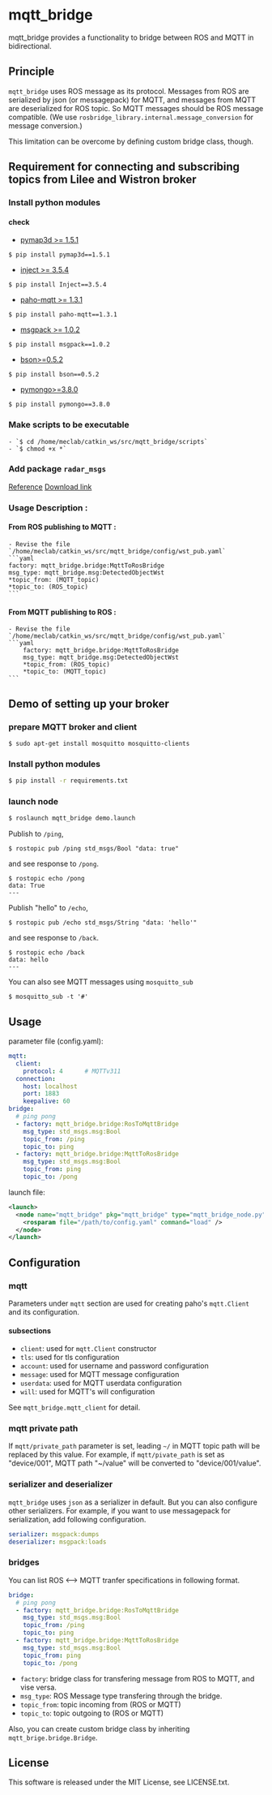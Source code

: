 # mqtt_bridge

mqtt_bridge provides a functionality to bridge between ROS and MQTT in bidirectional.


## Principle

`mqtt_bridge` uses ROS message as its protocol. Messages from ROS are serialized by json (or messagepack) for MQTT, and messages from MQTT are deserialized for ROS topic. So MQTT messages should be ROS message compatible. (We use `rosbridge_library.internal.message_conversion` for message conversion.)

This limitation can be overcome by defining custom bridge class, though.

## Requirement for connecting and subscribing topics from Lilee and Wistron broker

### Install python modules

#### check
- [pymap3d >= 1.5.1](https://pypi.org/project/pymap3d/1.5.1/)

`$ pip install pymap3d==1.5.1`
- [inject >= 3.5.4](https://pypi.org/project/Inject/)

`$ pip install Inject==3.5.4`
- [paho-mqtt >= 1.3.1](https://pypi.org/project/paho-mqtt/)
        
`$ pip install paho-mqtt==1.3.1`
- [msgpack >= 1.0.2](https://pypi.org/project/msgpack/)

`$ pip install msgpack==1.0.2`
- [bson>=0.5.2](https://pypi.org/project/bson/)

`$ pip install bson==0.5.2`
- [pymongo>=3.8.0](https://pypi.org/project/pymongo/)

`$ pip install pymongo==3.8.0`

### Make scripts to be executable
    - `$ cd /home/meclab/catkin_ws/src/mqtt_bridge/scripts`
    - `$ chmod +x *`
    
### Add package `radar_msgs`
[Reference](http://docs.ros.org/en/kinetic/api/radar_msgs/html/index-msg.html)
[Download link](https://drive.google.com/drive/folders/15obW24PpzWEXgLuNPfCYz6D5MvhLGR3z?usp=sharing)
    
### **Usage Description :**
#### **From ROS publishing to MQTT :**
    - Revise the file `/home/meclab/catkin_ws/src/mqtt_bridge/config/wst_pub.yaml`
    ```yaml
    factory: mqtt_bridge.bridge:MqttToRosBridge
    msg_type: mqtt_bridge.msg:DetectedObjectWst
    *topic_from: (MQTT_topic)
    *topic_to: (ROS_topic)
    ```
    
#### **From MQTT publishing to ROS :**
    - Revise the file `/home/meclab/catkin_ws/src/mqtt_bridge/config/wst_pub.yaml`
    ```yaml
        factory: mqtt_bridge.bridge:MqttToRosBridge
        msg_type: mqtt_bridge.msg:DetectedObjectWst
        *topic_from: (ROS_topic)
        *topic_to: (MQTT_topic)
    ```
<!--     - Add subscriber in the code `/home/meclab/catkin_ws/src/mqtt_bridge/src/mqtt_bridge/app.py`
    ```python
    def _on_connect(client, userdata, flags, response_code):
        rospy.loginfo('MQTT connected')
        print('response_code', response_code)
        client.subscribe("vehicle/report/475e30c916c8")
        client.subscribe("vehicle/report/dev89dcbcc5df1c2")
        client.subscribe("vehicle/report/558e429c54ca")
        client.subscribe("roadside/smartrsu/4t68QO37WBd1pf")
        **client.subscribe(MQTT_topic)**
    ``` -->

## Demo of setting up your broker

### prepare MQTT broker and client

```
$ sudo apt-get install mosquitto mosquitto-clients
```

### Install python modules

```bash
$ pip install -r requirements.txt
```

### launch node

``` bash
$ roslaunch mqtt_bridge demo.launch
```

Publish to `/ping`,

```
$ rostopic pub /ping std_msgs/Bool "data: true"
```

and see response to `/pong`.

```
$ rostopic echo /pong
data: True
---
```

Publish "hello" to `/echo`,

```
$ rostopic pub /echo std_msgs/String "data: 'hello'"
```

and see response to `/back`.

```
$ rostopic echo /back
data: hello
---
```

You can also see MQTT messages using `mosquitto_sub`

```
$ mosquitto_sub -t '#'
```

## Usage

parameter file (config.yaml):

``` yaml
mqtt:
  client:
    protocol: 4      # MQTTv311
  connection:
    host: localhost
    port: 1883
    keepalive: 60
bridge:
  # ping pong
  - factory: mqtt_bridge.bridge:RosToMqttBridge
    msg_type: std_msgs.msg:Bool
    topic_from: /ping
    topic_to: ping
  - factory: mqtt_bridge.bridge:MqttToRosBridge
    msg_type: std_msgs.msg:Bool
    topic_from: ping
    topic_to: /pong
```

launch file:

``` xml
<launch>
  <node name="mqtt_bridge" pkg="mqtt_bridge" type="mqtt_bridge_node.py" output="screen">
    <rosparam file="/path/to/config.yaml" command="load" />
  </node>
</launch>
```


## Configuration

### mqtt

Parameters under `mqtt` section are used for creating paho's `mqtt.Client` and its configuration.

#### subsections

* `client`: used for `mqtt.Client` constructor
* `tls`: used for tls configuration
* `account`: used for username and password configuration
* `message`: used for MQTT message configuration
* `userdata`: used for MQTT userdata configuration
* `will`: used for MQTT's will configuration

See `mqtt_bridge.mqtt_client` for detail.

### mqtt private path

If `mqtt/private_path` parameter is set, leading `~/` in MQTT topic path will be replaced by this value. For example, if `mqtt/pivate_path` is set as "device/001", MQTT path "~/value" will be converted to "device/001/value".

### serializer and deserializer

`mqtt_bridge` uses `json` as a serializer in default. But you can also configure other serializers. For example, if you want to use messagepack for serialization, add following configuration.

``` yaml
serializer: msgpack:dumps
deserializer: msgpack:loads
```

### bridges

You can list ROS <--> MQTT tranfer specifications in following format.

``` yaml
bridge:
  # ping pong
  - factory: mqtt_bridge.bridge:RosToMqttBridge
    msg_type: std_msgs.msg:Bool
    topic_from: /ping
    topic_to: ping
  - factory: mqtt_bridge.bridge:MqttToRosBridge
    msg_type: std_msgs.msg:Bool
    topic_from: ping
    topic_to: /pong
```

* `factory`: bridge class for transfering message from ROS to MQTT, and vise versa.
* `msg_type`: ROS Message type transfering through the bridge.
* `topic_from`: topic incoming from (ROS or MQTT)
* `topic_to`: topic outgoing to (ROS or MQTT)

Also, you can create custom bridge class by inheriting `mqtt_brige.bridge.Bridge`.


## License

This software is released under the MIT License, see LICENSE.txt.
